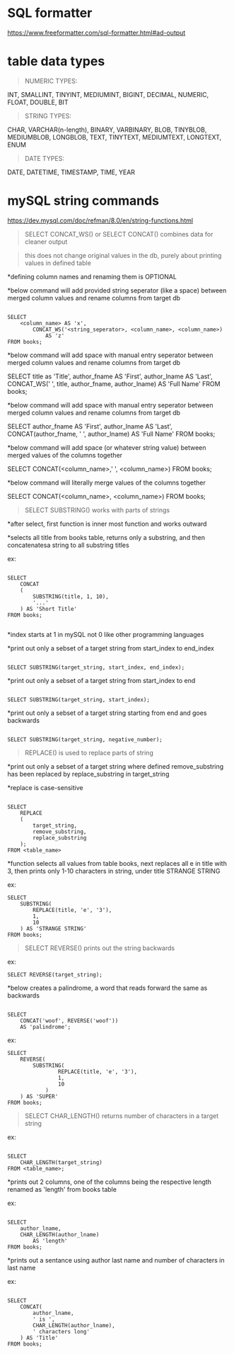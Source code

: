 # SQL formatter

https://www.freeformatter.com/sql-formatter.html#ad-output

# table data types

> NUMERIC TYPES:

INT, SMALLINT, TINYINT, MEDIUMINT,
BIGINT, DECIMAL, NUMERIC, FLOAT,
DOUBLE, BIT

> STRING TYPES:

CHAR, VARCHAR(n-length), BINARY, VARBINARY,
BLOB, TINYBLOB, MEDIUMBLOB, LONGBLOB,
TEXT, TINYTEXT, MEDIUMTEXT, LONGTEXT,
ENUM

> DATE TYPES:

DATE, DATETIME, TIMESTAMP, TIME,
YEAR

# mySQL string commands

https://dev.mysql.com/doc/refman/8.0/en/string-functions.html

> SELECT CONCAT_WS() or SELECT CONCAT() combines data for cleaner output

> this does not change original values in the db, purely about printing values in defined table

*defining column names and renaming them is OPTIONAL

*below command will add provided string seperator (like a space) between merged column values and rename columns from target db

```

SELECT
    <column_name> AS 'x',
        CONCAT_WS('<string_seperator>, <column_name>, <column_name>)
            AS 'z'
FROM books;

```

*below command will add space with manual entry seperator between merged column values and rename columns from target db

SELECT
    title as 'Title', 
    author_fname AS 'First',
    author_lname AS 'Last',
        CONCAT_WS(' ', title, author_fname, author_lname)
            AS 'Full Name'
FROM books;

*below command will add space with manual entry seperator between merged column values and rename columns from target db

SELECT
    author_fname AS 'First',
    author_lname AS 'Last',
        CONCAT(author_fname, ' ', author_lname)
            AS 'Full Name'
FROM books;

*below command will add space (or whatever string value) between merged values of the columns together

SELECT
    CONCAT(<column_name>,' ', <column_name>)
FROM books;

*below command will literally merge values of the columns together

SELECT
    CONCAT(<column_name>, <column_name>)
FROM books;

> SELECT SUBSTRING() works with parts of strings

*after select, first function is inner most function and works outward

*selects all title from books table, returns only a substring, and then concatenatesa string to all substring titles

ex:

```

SELECT 
    CONCAT
    (
        SUBSTRING(title, 1, 10),
        '...'
    ) AS 'Short Title'
FROM books;


```

*index starts at 1 in mySQL not 0 like other programming languages

*print out only a sebset of a target string from start_index to end_index

```

SELECT SUBSTRING(target_string, start_index, end_index);

```

*print out only a sebset of a target string from start_index to end

```

SELECT SUBSTRING(target_string, start_index);

```

*print out only a sebset of a target string starting from end and goes backwards

```

SELECT SUBSTRING(target_string, negative_number);

```

> REPLACE() is used to replace parts of string

*print out only a sebset of a target string where defined remove_substring has been replaced by replace_substring in target_string 

*replace is case-sensitive

```

SELECT
    REPLACE
    (
        target_string,
        remove_substring,
        replace_substring
    );
FROM <table_name>

```

*function selects all values from table books, next replaces all e in title with 3, then prints only 1-10 characters in string, under title STRANGE STRING

ex:

```
SELECT
    SUBSTRING(
        REPLACE(title, 'e', '3'),
        1,
        10
    ) AS 'STRANGE STRING'
FROM books;
```

> SELECT REVERSE() prints out the string backwards

ex:

```
SELECT REVERSE(target_string);
```

*below creates a palindrome, a word that reads forward the same as backwards

```

SELECT 
    CONCAT('woof', REVERSE('woof'))
    AS 'palindrome';

```

ex:

```
SELECT
    REVERSE(
        SUBSTRING(
                REPLACE(title, 'e', '3'),
                1,
                10
            )
    ) AS 'SUPER'
FROM books;
```

> SELECT CHAR_LENGTH() returns number of characters in a target string

ex:

```

SELECT
    CHAR_LENGTH(target_string)
FROM <table_name>;

```

*prints out 2 columns, one of the columns being the respective length renamed as 'length' from books table

ex:

```

SELECT
    author_lname,
    CHAR_LENGTH(author_lname)
        AS 'length'
FROM books;

```
*prints out a sentance using author last name and number of characters in last name

ex:

```

SELECT
    CONCAT(
        author_lname,
        ' is ',
        CHAR_LENGTH(author_lname),
        ' characters long'
    ) AS 'Title'
FROM books;

```

